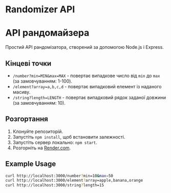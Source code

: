# Randomizer API

# API рандомайзера

Простий API рандомізатора, створений за допомогою Node.js і Express.

## Кінцеві точки

- `/number?min=MIN&max=MAX` - повертає випадкове число від `min` до `max` (за замовчуванням: 1-100).
- `/element?array=a,b,c,d` - повертає випадковий елемент із наданого масиву.
- `/string?length=LENGTH` - повертає випадковий рядок заданої довжини (за замовчуванням: 10).

## Розгортання

1. Клонуйте репозиторій.
2. Запустіть `npm install`, щоб встановити залежності.
3. Запустіть сервер локально: `npm start`.
4. Розгорніть на [Render.com](https://render.com).

## Example Usage

```bash
curl http://localhost:3000/number?min=10&max=50
curl http://localhost:3000/element?array=apple,banana,orange
curl http://localhost:3000/string?length=15
